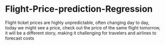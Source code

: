 # Flight-Price-prediction-Regression
Flight ticket prices are highly unpredictable, often changing day to day, today we might see a price, check out the price of the same flight tomorrow, it will be a different story, making it challenging for travelers and airlines to forecast costs
